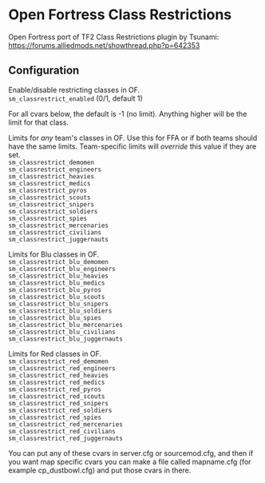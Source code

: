 # Open Fortress Class Restrictions

Open Fortress port of TF2 Class Restrictions plugin by Tsunami: https://forums.alliedmods.net/showthread.php?p=642353

## Configuration

Enable/disable restricting classes in OF.  
`sm_classrestrict_enabled` (0/1, default 1)

For all cvars below, the default is -1 (no limit). Anything higher will be the limit for that class.

Limits for *any* team's classes in OF. Use this for FFA or if both teams should have the same limits. Team-specific limits will *override* this value if they are set.  
`sm_classrestrict_demomen`  
`sm_classrestrict_engineers`  
`sm_classrestrict_heavies`  
`sm_classrestrict_medics`  
`sm_classrestrict_pyros`  
`sm_classrestrict_scouts`  
`sm_classrestrict_snipers`  
`sm_classrestrict_soldiers`  
`sm_classrestrict_spies`  
`sm_classrestrict_mercenaries`  
`sm_classrestrict_civilians`  
`sm_classrestrict_juggernauts`  

Limits for Blu classes in OF.  
`sm_classrestrict_blu_demomen`  
`sm_classrestrict_blu_engineers`  
`sm_classrestrict_blu_heavies`  
`sm_classrestrict_blu_medics`  
`sm_classrestrict_blu_pyros`  
`sm_classrestrict_blu_scouts`  
`sm_classrestrict_blu_snipers`  
`sm_classrestrict_blu_soldiers`  
`sm_classrestrict_blu_spies`  
`sm_classrestrict_blu_mercenaries`  
`sm_classrestrict_blu_civilians`  
`sm_classrestrict_blu_juggernauts`  

Limits for Red classes in OF.  
`sm_classrestrict_red_demomen`  
`sm_classrestrict_red_engineers`  
`sm_classrestrict_red_heavies`  
`sm_classrestrict_red_medics`  
`sm_classrestrict_red_pyros`  
`sm_classrestrict_red_scouts`  
`sm_classrestrict_red_snipers`  
`sm_classrestrict_red_soldiers`  
`sm_classrestrict_red_spies`  
`sm_classrestrict_red_mercenaries`  
`sm_classrestrict_red_civilians`  
`sm_classrestrict_red_juggernauts`  

You can put any of these cvars in server.cfg or sourcemod.cfg, and then if you want map specific cvars you can make a file called mapname.cfg (for example cp_dustbowl.cfg) and put those cvars in there.
